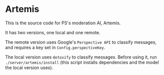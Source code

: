# Artemis

This is the source code for PS's moderation AI, Artemis.

It has two versions, one local and one remote.

The remote version uses Google's `Perspective API` to classify messages, and requires a key set in `Config.perspectiveKey`.

The local version uses `detoxify` to classify messages. Before using it, run `./server/artemis/install` (this script installs dependencies and the model the local version uses).
